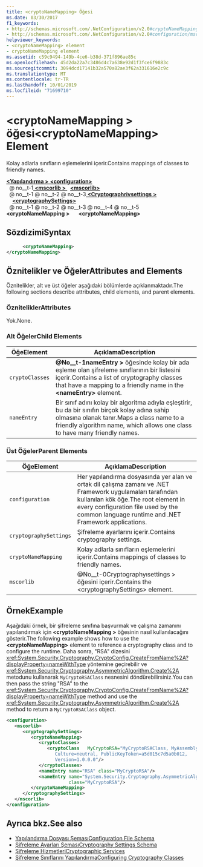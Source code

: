 ```yaml
---
title: <cryptoNameMapping> Öğesi
ms.date: 03/30/2017
f1_keywords:
- http://schemas.microsoft.com/.NetConfiguration/v2.0#cryptoNameMapping
- http://schemas.microsoft.com/.NetConfiguration/v2.0#configuration/mscorlib/cryptographySettings/cryptoNameMapping
helpviewer_keywords:
- <cryptoNameMapping> element
- cryptoNameMapping element
ms.assetid: c59c9494-149b-4ce6-b38d-371f896ae85c
ms.openlocfilehash: 45d2da22a7c3486d4c7a638e92d1f3fce6f9883c
ms.sourcegitcommit: 3094dcd17141b32a570a82ae3f62a331616e2c9c
ms.translationtype: MT
ms.contentlocale: tr-TR
ms.lasthandoff: 10/01/2019
ms.locfileid: "71699710"
---
```

# <a name="cryptonamemapping-element"></a><span data-ttu-id="3f8bf-102">\<cryptoNameMapping > öğesi</span><span class="sxs-lookup"><span data-stu-id="3f8bf-102">\<cryptoNameMapping> Element</span></span>
<span data-ttu-id="3f8bf-103">Kolay adlarla sınıfların eşlemelerini içerir.</span><span class="sxs-lookup"><span data-stu-id="3f8bf-103">Contains mappings of classes to friendly names.</span></span>  
  
[<span data-ttu-id="3f8bf-104"> **\<Yapılandırma >** </span><span class="sxs-lookup"><span data-stu-id="3f8bf-104">**\<configuration>**</span></span>](../configuration-element.md)  
<span data-ttu-id="3f8bf-105">&nbsp; @ no__t-1[ **\<mscorlib >** ](mscorlib-element-for-cryptography-settings.md)</span><span class="sxs-lookup"><span data-stu-id="3f8bf-105">&nbsp;&nbsp;[**\<mscorlib>**](mscorlib-element-for-cryptography-settings.md)</span></span>  
<span data-ttu-id="3f8bf-106">&nbsp; @ no__t-1 @ no__t-2 @ no__t-3[ **\<Cryptographrivsettings >** ](cryptographysettings-element.md)</span><span class="sxs-lookup"><span data-stu-id="3f8bf-106">&nbsp;&nbsp;&nbsp;&nbsp;[**\<cryptographySettings>**](cryptographysettings-element.md)</span></span>  
<span data-ttu-id="3f8bf-107">&nbsp; @ no__t-1 @ no__t-2 @ no__t-3 @ no__t-4 @ no__t-5 **\<cryptoNameMapping >**</span><span class="sxs-lookup"><span data-stu-id="3f8bf-107">&nbsp;&nbsp;&nbsp;&nbsp;&nbsp;&nbsp;**\<cryptoNameMapping>**</span></span>  
  
## <a name="syntax"></a><span data-ttu-id="3f8bf-108">Sözdizimi</span><span class="sxs-lookup"><span data-stu-id="3f8bf-108">Syntax</span></span>  
  
```xml  
      <cryptoNameMapping>   
</cryptoNameMapping>  
```  
  
## <a name="attributes-and-elements"></a><span data-ttu-id="3f8bf-109">Öznitelikler ve Öğeler</span><span class="sxs-lookup"><span data-stu-id="3f8bf-109">Attributes and Elements</span></span>  
 <span data-ttu-id="3f8bf-110">Öznitelikler, alt ve üst öğeler aşağıdaki bölümlerde açıklanmaktadır.</span><span class="sxs-lookup"><span data-stu-id="3f8bf-110">The following sections describe attributes, child elements, and parent elements.</span></span>  
  
### <a name="attributes"></a><span data-ttu-id="3f8bf-111">Öznitelikler</span><span class="sxs-lookup"><span data-stu-id="3f8bf-111">Attributes</span></span>  
 <span data-ttu-id="3f8bf-112">Yok.</span><span class="sxs-lookup"><span data-stu-id="3f8bf-112">None.</span></span>  
  
### <a name="child-elements"></a><span data-ttu-id="3f8bf-113">Alt Öğeler</span><span class="sxs-lookup"><span data-stu-id="3f8bf-113">Child Elements</span></span>  
  
|<span data-ttu-id="3f8bf-114">Öğe</span><span class="sxs-lookup"><span data-stu-id="3f8bf-114">Element</span></span>|<span data-ttu-id="3f8bf-115">Açıklama</span><span class="sxs-lookup"><span data-stu-id="3f8bf-115">Description</span></span>|  
|-------------|-----------------|  
|`cryptoClasses`|<span data-ttu-id="3f8bf-116">**@No__t-1nameEntry >** öğesinde kolay bir ada eşleme olan şifreleme sınıflarının bir listesini içerir.</span><span class="sxs-lookup"><span data-stu-id="3f8bf-116">Contains a list of cryptography classes that have a mapping to a friendly name in the **\<nameEntry>** element.</span></span>|  
|`nameEntry`|<span data-ttu-id="3f8bf-117">Bir sınıf adını kolay bir algoritma adıyla eşleştirir, bu da bir sınıfın birçok kolay adına sahip olmasına olanak tanır.</span><span class="sxs-lookup"><span data-stu-id="3f8bf-117">Maps a class name to a friendly algorithm name, which allows one class to have many friendly names.</span></span>|  
  
### <a name="parent-elements"></a><span data-ttu-id="3f8bf-118">Üst Öğeler</span><span class="sxs-lookup"><span data-stu-id="3f8bf-118">Parent Elements</span></span>  
  
|<span data-ttu-id="3f8bf-119">Öğe</span><span class="sxs-lookup"><span data-stu-id="3f8bf-119">Element</span></span>|<span data-ttu-id="3f8bf-120">Açıklama</span><span class="sxs-lookup"><span data-stu-id="3f8bf-120">Description</span></span>|  
|-------------|-----------------|  
|`configuration`|<span data-ttu-id="3f8bf-121">Her yapılandırma dosyasında yer alan ve ortak dil çalışma zamanı ve .NET Framework uygulamaları tarafından kullanılan kök öğe.</span><span class="sxs-lookup"><span data-stu-id="3f8bf-121">The root element in every configuration file used by the common language runtime and .NET Framework applications.</span></span>|  
|`cryptographySettings`|<span data-ttu-id="3f8bf-122">Şifreleme ayarlarını içerir.</span><span class="sxs-lookup"><span data-stu-id="3f8bf-122">Contains cryptography settings.</span></span>|  
|`cryptoNameMapping`|<span data-ttu-id="3f8bf-123">Kolay adlarla sınıfların eşlemelerini içerir.</span><span class="sxs-lookup"><span data-stu-id="3f8bf-123">Contains mappings of classes to friendly names.</span></span>|  
|`mscorlib`|<span data-ttu-id="3f8bf-124">@No__t-0Cryptographyısettings > öğesini içerir.</span><span class="sxs-lookup"><span data-stu-id="3f8bf-124">Contains the \<cryptographySettings> element.</span></span>|  
  
## <a name="example"></a><span data-ttu-id="3f8bf-125">Örnek</span><span class="sxs-lookup"><span data-stu-id="3f8bf-125">Example</span></span>  
 <span data-ttu-id="3f8bf-126">Aşağıdaki örnek, bir şifreleme sınıfına başvurmak ve çalışma zamanını yapılandırmak için **\<cryptoNameMapping >** öğesinin nasıl kullanılacağını gösterir.</span><span class="sxs-lookup"><span data-stu-id="3f8bf-126">The following example shows how to use the **\<cryptoNameMapping>** element to reference a cryptography class and to configure the runtime.</span></span> <span data-ttu-id="3f8bf-127">Daha sonra, "RSA" dizesini <xref:System.Security.Cryptography.CryptoConfig.CreateFromName%2A?displayProperty=nameWithType> yöntemine geçirebilir ve <xref:System.Security.Cryptography.AsymmetricAlgorithm.Create%2A> metodunu kullanarak `MyCryptoRSAClass` nesnesini döndürebilirsiniz.</span><span class="sxs-lookup"><span data-stu-id="3f8bf-127">You can then pass the string "RSA" to the <xref:System.Security.Cryptography.CryptoConfig.CreateFromName%2A?displayProperty=nameWithType> method and use the <xref:System.Security.Cryptography.AsymmetricAlgorithm.Create%2A> method to return a `MyCryptoRSAClass` object.</span></span>  
  
```xml  
<configuration>  
   <mscorlib>  
      <cryptographySettings>  
         <cryptoNameMapping>  
            <cryptoClasses>  
               <cryptoClass   MyCryptoRSA="MyCryptoRSAClass, MyAssembly  
                  Culture=neutral, PublicKeyToken=a5d015c7d5a0b012,  
                  Version=1.0.0.0"/>  
            </cryptoClasses>  
            <nameEntry name="RSA" class="MyCryptoRSA"/>  
            <nameEntry name="System.Security.Cryptography.AsymmetricAlgorithm"  
                       class="MyCryptoRSA"/>  
         </cryptoNameMapping>  
      </cryptographySettings>  
   </mscorlib>  
</configuration>  
```  
  
## <a name="see-also"></a><span data-ttu-id="3f8bf-128">Ayrıca bkz.</span><span class="sxs-lookup"><span data-stu-id="3f8bf-128">See also</span></span>

- [<span data-ttu-id="3f8bf-129">Yapılandırma Dosyası Şeması</span><span class="sxs-lookup"><span data-stu-id="3f8bf-129">Configuration File Schema</span></span>](../index.md)
- [<span data-ttu-id="3f8bf-130">Şifreleme Ayarları Şeması</span><span class="sxs-lookup"><span data-stu-id="3f8bf-130">Cryptography Settings Schema</span></span>](index.md)
- [<span data-ttu-id="3f8bf-131">Şifreleme Hizmetleri</span><span class="sxs-lookup"><span data-stu-id="3f8bf-131">Cryptographic Services</span></span>](../../../../standard/security/cryptographic-services.md)
- [<span data-ttu-id="3f8bf-132">Şifreleme Sınıflarını Yapılandırma</span><span class="sxs-lookup"><span data-stu-id="3f8bf-132">Configuring Cryptography Classes</span></span>](../../configure-cryptography-classes.md)
